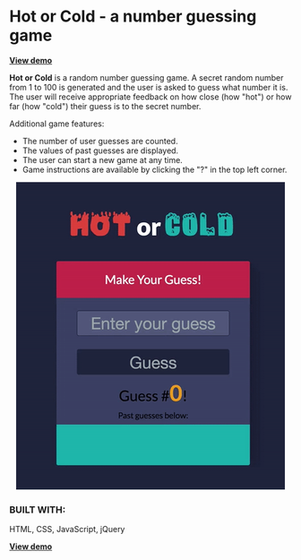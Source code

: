 <h1>Hot or Cold - a number guessing game</h1>

<p><strong><a href="http://www.emilychen.net/hotorcold/" target="_blank">View demo</a></strong></p>

<strong>Hot or Cold</strong> is a random number guessing game. A secret random number from 1 to 100 is generated and the user is asked to guess what number it is. The user will receive appropriate feedback on how close (how "hot") or how far (how "cold") their guess is to the secret number.

Additional game features:
<ul>
	<li>The number of user guesses are counted.</li>
	<li>The values of past guesses are displayed.</li>
	<li>The user can start a new game at any time.</li>
	<li>Game instructions are available by clicking the "?" in the top left corner.</li>
</ul>

<center><a href="http://www.emilychen.net/hotorcold/" target="_blank"><img src="images/screenshot.gif"></a></center>

<h3>BUILT WITH:</h3>
HTML, CSS, JavaScript, jQuery

<p><strong><a href="http://www.emilychen.net/hotorcold/" target="_blank">View demo</a></strong></p>